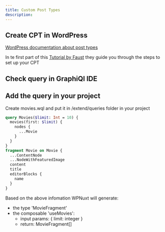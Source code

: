 ```yaml
---
title: Custom Post Types
description: 
---
```


## Create CPT in WordPress

[WordPress documentation about post types](https://developer.wordpress.org/reference/functions/register_post_type/)

In te first part of this [Tutorial by Faust](https://faustjs.org/guide/setting-up-custom-post-types-cpts-in-faust) they guide you through the steps to set up your CPT

## Check query in GraphiQl IDE

## Add the query in your project

Create movies.wql and put it in /extend/queries folder in your project

```graphql
query Movies($limit: Int = 10) {
  movies(first: $limit) {
    nodes {
      ...Movie
    }
  }
}
fragment Movie on Movie {
  ...ContentNode
  ...NodeWithFeaturedImage
  content
  title
  editorBlocks {
    name
  }
}
```

Based on the above infomation WPNuxt will generate:
  * the type 'MovieFragment'
  * the composable 'useMovies':
    * input params: { limit: integer }
    * return: MovieFragment[]
